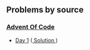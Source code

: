 ## Problems by source

### [Advent Of Code](https://adventofcode.com)

- [Day 1](https://adventofcode.com/2024/day/1) ([ Solution ](day_one.java))
